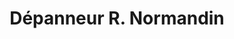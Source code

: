 ---
title: "Dépanneur R. Normandin"
url: /victoriaville/depanneur-r-normandin/
shop: convenience
---